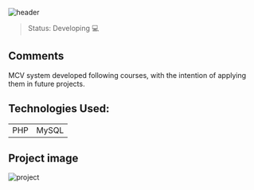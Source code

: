 ![header](https://user-images.githubusercontent.com/123844821/236909610-8ccb86a9-a164-4fa3-bf96-6659fbe2ebf6.png)

> Status: Developing 💻

## Comments

MCV system developed following courses, with the intention of applying them in future projects.

## Technologies Used:

<table>
  <tr>
    <td>PHP</td>
    <td>MySQL</td>
  </tr>
</table>

## Project image
![project](https://user-images.githubusercontent.com/123844821/236909615-498921ef-2916-41dd-95e0-772a6229ae64.png)
